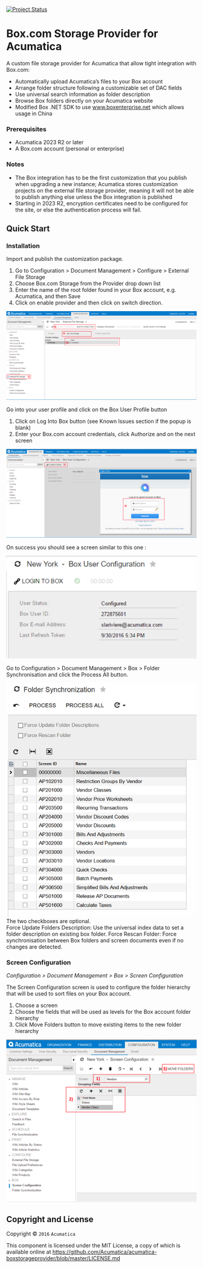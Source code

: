 [![Project Status](http://opensource.box.com/badges/active.svg)](http://opensource.box.com/badges)

Box.com Storage Provider for Acumatica
======================================

A custom file storage provider for Acumatica that allow tight integration with Box.com:
* Automatically upload Acumatica’s files to your Box account
* Arrange folder structure following a customizable set of DAC fields
* Use universal search information as folder description
* Browse Box folders directly on your Acumatica website
* Modified Box .NET SDK to use www.boxenterprise.net which allows usage in China


### Prerequisites
* Acumatica 2023 R2 or later
* A Box.com account (personal or enterprise)

### Notes
* The Box integration has to be the first customization that you publish when upgrading a new instance; Acumatica stores customization projects on the external file storage provider, meaning it will not be able to publish anything else unless the Box integration is published
* Starting in 2023 R2, encryption certificates need to be configured for the site, or else the authentication process will fail.


Quick Start
-----------

### Installation
Import and publish the customization package. 

1. Go to Configuration > Document Management > Configure > External File Storage
2. Choose Box.com Storage from the Provider drop down list
3. Enter the name of the root folder found in your Box account, e.g. Acumatica, and then Save
4. Click on enable provider and then click on switch direction.

![alt text](https://github.com/Acumatica/acumatica-boxstorageprovider/blob/master/ReadMeImages/extFileStorage.png "")

 
Go into your user profile and click on the Box User Profile button

1.	Click on Log Into Box button (see Known Issues section if the popup is blank)
2.	Enter your Box.com account credentials, click Authorize and on the next screen

![alt text](https://github.com/Acumatica/acumatica-boxstorageprovider/blob/master/ReadMeImages/login.png "")

 
On success you should see a screen similar to this one :

![alt text](https://github.com/Acumatica/acumatica-boxstorageprovider/blob/master/ReadMeImages/loginSuccess.png "")
 
Go to Configuration > Document Management > Box > Folder Synchronisation and click the Process All button.

![alt text](https://github.com/Acumatica/acumatica-boxstorageprovider/blob/master/ReadMeImages/synch.png "")  
The two checkboxes are optional.  
Force Update Folders Description: Use the universal index data to set a folder description on existing box folder.
Force Rescan Folder: Force synchronisation between Box folders and screen documents even if no changes are detected.


### Screen Configuration
*Configuration > Document Management > Box > Screen Configuration*

The Screen Configuration screen is used to configure the folder hierarchy that will be used to sort files on your Box account.

1.	Choose a screen
2.	Choose the fields that will be used as levels for the Box account folder hierarchy
3.	Click Move Folders button to move existing items to the new folder hierarchy

![alt text](https://github.com/Acumatica/acumatica-boxstorageprovider/blob/master/ReadMeImages/screenConfig.png "")

## Copyright and License

Copyright © `2016` `Acumatica`

This component is licensed under the MIT License, a copy of which is available online at https://github.com/Acumatica/acumatica-boxstorageprovider/blob/master/LICENSE.md
